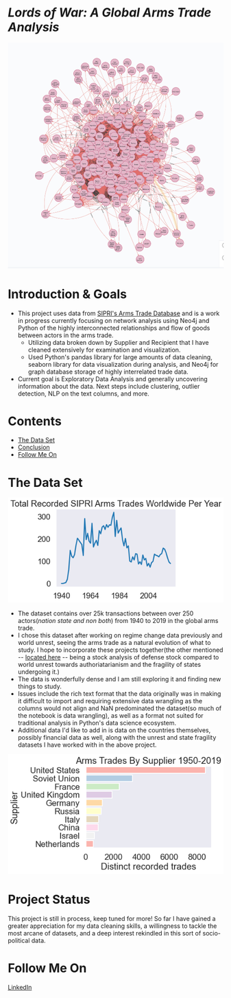 # _Lords of War: A Global Arms Trade Analysis_

![A dense, highly interconnected graph visualization showing thousands of relations between 250 odd entities representing state and non-state actors supplying with arms](./images/initialneo4jload.png)

# Introduction & Goals

- This project uses data from [SIPRI's Arms Trade Database](https://www.sipri.org/databases/armstransfers) and is a work in progress currently focusing on network analysis using Neo4j and Python of the highly interconnected relationships and flow of goods between actors in the arms trade.
  - Utilizing data broken down by Supplier and Recipient that I have cleaned extensively for examination and visualization.
  - Used Python's pandas library for large amounts of data cleaning, seaborn library for data visualization during analysis, and Neo4j for graph database storage of highly interrelated trade data.
- Current goal is Exploratory Data Analysis and generally uncovering information about the data. Next steps include clustering, outlier detection, NLP on the text columns, and more.

# Contents

- [The Data Set](#the-data-set)
- [Conclusion](#conclusion)
- [Follow Me On](#follow-me-on)

# The Data Set

![Chart depicting up and downs for trades per year in arms trade](./images/trades_per_yr.png)

- The dataset contains over 25k transactions between over 250 actors(_nation state and non both_) from 1940 to 2019 in the global arms trade.
- I chose this dataset after working on regime change data previously and world unrest, seeing the arms trade as a natural evolution of what to study. I hope to incorporate these projects together(the other mentioned -- [located here](https://github.com/MichaelBurak/regime_changes) -- being a stock analysis of defense stock compared to world unrest towards authoriatarianism and the fragility of states undergoing it.)
- The data is wonderfully dense and I am still exploring it and finding new things to study.
- Issues include the rich text format that the data originally was in making it difficult to import and requiring extensive data wrangling as the columns would not align and NaN predominated the dataset(so much of the notebook is data wrangling), as well as a format not suited for traditional analysis in Python's data science ecosystem.
- Additional data I'd like to add in is data on the countries themselves, possibly financial data as well, along with the unrest and state fragility datasets I have worked with in the above project.

![Chart depicting top 10 suppliers in the arms trade dataset, first being the US](./images/top_10_suppliers.png)

# Project Status

This project is still in process, keep tuned for more! So far I have gained a greater appreciation for my data cleaning skills, a willingness to tackle the most arcane of datasets, and a deep interest rekindled in this sort of socio-political data.

# Follow Me On

[LinkedIn](https://www.linkedin.com/in/michael-burak/)
